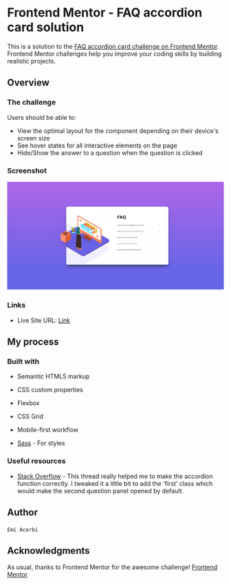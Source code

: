 # Frontend Mentor - FAQ accordion card solution

This is a solution to the [FAQ accordion card challenge on Frontend Mentor](https://www.frontendmentor.io/challenges/faq-accordion-card-XlyjD0Oam). Frontend Mentor challenges help you improve your coding skills by building realistic projects. 

## Overview

### The challenge

Users should be able to:

- View the optimal layout for the component depending on their device's screen size
- See hover states for all interactive elements on the page
- Hide/Show the answer to a question when the question is clicked

### Screenshot

![](./images/screenshot.png)

### Links

- Live Site URL: [Link](https://emiacerbi.github.io/faq-accordion-card/)

## My process

### Built with

- Semantic HTML5 markup
- CSS custom properties
- Flexbox
- CSS Grid
- Mobile-first workflow

- [Sass](https://sass-lang.com/) - For styles

### Useful resources

- [Stack Overflow](https://stackoverflow.com/questions/37745154/only-open-one-accordion-tab-at-one-time) - This thread really helped me to make the accordion function correctly. I tweaked it a little bit to add the 'first' class which would make the second question panel opened by default. 

## Author

`Emi Acerbi`

## Acknowledgments

As usual, thanks to Frontend Mentor for the awesome challenge! [Frontend Mentor](https://www.frontendmentor.io/)

